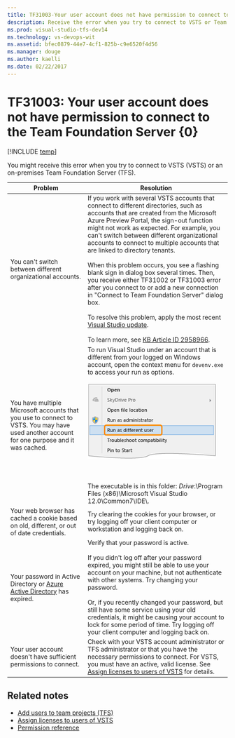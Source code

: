 ```yaml
---
title: TF31003-Your user account does not have permission to connect to TFS | VSTS & TFS
description: Receive the error when you try to connect to VSTS or Team Foundation Server (TFS).
ms.prod: visual-studio-tfs-dev14
ms.technology: vs-devops-wit
ms.assetid: bfec0879-44e7-4cf1-825b-c9e6520f4d56
ms.manager: douge
ms.author: kaelli
ms.date: 02/22/2017
---
```


# TF31003: Your user account does not have permission to connect to the Team Foundation Server {0}

[!INCLUDE [temp](../../../_shared/dev15-version-header.md)]

You might receive this error when you try to connect to VSTS (VSTS) or an on-premises Team Foundation Server (TFS).  
  
|Problem|Resolution|  
|-------------|----------------|  
|You can't switch between different organizational accounts.|If you work with several VSTS accounts that connect to different directories, such as accounts that are created from the Microsoft Azure Preview Portal, the sign-out function might not work as expected. For example, you can't switch between different organizational accounts to connect to multiple accounts that are linked to directory tenants.<br /><br /> When this problem occurs, you see a flashing blank sign in dialog box several times. Then, you receive either TF31002 or TF31003 error after you connect to or add a new connection in "Connect to Team Foundation Server" dialog box.<br /><br /> To resolve this problem, apply the most recent [Visual Studio update](http://www.visualstudio.com/downloads).<br /><br /> To learn more, see [KB Article ID 2958966](http://support.microsoft.com/kb/2958966).|  
|You have multiple Microsoft accounts that you use to connect to VSTS. You may have used another account for one purpose and it was cached.|To run Visual Studio under an account that is different from your logged on Windows account, open the context menu for `devenv.exe` to access your run as options.<br /><br /> ![Context menu for Visual Studio devenv.exe](_img/alm_cnt_runas.png "ALM_CNT_RunAs")<br /><br /> <br /><br /> The executable is in this folder: *Drive*:\Program Files (x86)\Microsoft Visual Studio 12.0\Common7\IDE\\.|  
|Your web browser has cached a cookie based on old, different, or out of date credentials.|Try clearing the cookies for your browser, or try logging off your client computer or workstation and logging back on.|  
|Your password in Active Directory or [Azure Active Directory](http://azure.microsoft.com/services/active-directory) has expired.|Verify that your password is active.<br /><br /> If you didn't log off after your password expired, you might still be able to use your account on your machine, but not authenticate with other systems. Try changing your password.<br /><br /> Or, if you recently changed your password, but still have some service using your old credentials, it might be causing your account to lock for some period of time. Try logging off your client computer and logging back on.|  
|Your user account doesn't have sufficient permissions to connect.|Check with your VSTS account administrator or TFS administrator or that you have the necessary permissions to connect. For VSTS, you must have an active, valid license. See [Assign licenses to users of VSTS](../../../../accounts/add-account-users-assign-access-levels.md) for details.|  
  
## Related notes 
- [Add users to team projects (TFS)](../../../../security/add-users-team-project.md)   
- [Assign licenses to users of VSTS](../../../../accounts/add-account-users-assign-access-levels.md)
- [Permission reference](../../../../security/permissions.md)